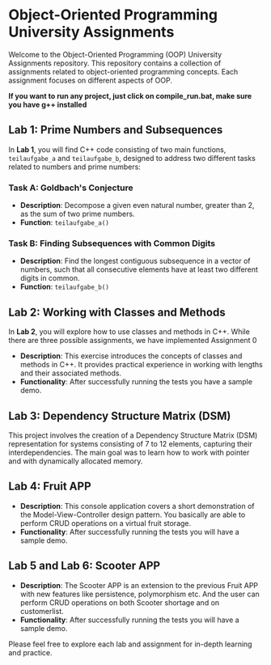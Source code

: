 # Object-Oriented Programming University Assignments

Welcome to the Object-Oriented Programming (OOP) University Assignments repository. This repository contains a collection of assignments related to object-oriented programming concepts. Each assignment focuses on different aspects of OOP.

**If you want to run any project, just click on compile_run.bat, make sure you have g++ installed**

## Lab 1: Prime Numbers and Subsequences

In **Lab 1**, you will find C++ code consisting of two main functions, `teilaufgabe_a` and `teilaufgabe_b`, designed to address two different tasks related to numbers and prime numbers:

### Task A: Goldbach's Conjecture

- **Description**: Decompose a given even natural number, greater than 2, as the sum of two prime numbers.
- **Function**: `teilaufgabe_a()`

### Task B: Finding Subsequences with Common Digits

- **Description**: Find the longest contiguous subsequence in a vector of numbers, such that all consecutive elements have at least two different digits in common.
- **Function**: `teilaufgabe_b()`

## Lab 2: Working with Classes and Methods

In **Lab 2**, you will explore how to use classes and methods in C++. While there are three possible assignments, we have implemented Assignment 0
- **Description**: This exercise introduces the concepts of classes and methods in C++. It provides practical experience in working with lengths and their associated methods.
- **Functionality**: After successfully running the tests you have a sample demo.

## Lab 3: Dependency Structure Matrix (DSM)

This project involves the creation of a Dependency Structure Matrix (DSM) representation for systems consisting of 7 to 12 elements, capturing their interdependencies.
The main goal was to learn how to work with pointer and with dynamically allocated memory.

## Lab 4: Fruit APP

- **Description**: This console application covers a short demonstration of the Model-View-Controller design pattern. You basically are able to perform CRUD operations on a virtual fruit storage.
- **Functionality**: After successfully running the tests you will have a sample demo.

## Lab 5 and Lab 6: Scooter APP

- **Description**: The Scooter APP is an extension to the previous Fruit APP with new features like persistence, polymorphism etc. And the user can perform CRUD operations on both Scooter shortage and on customerlist.
- **Functionality**: After successfully running the tests you will have a sample demo.

Please feel free to explore each lab and assignment for in-depth learning and practice.
